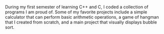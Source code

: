 During my first semester of learning C++ and C, I coded a collection of programs I am proud of. Some of my favorite projects include a simple calculator that can perform basic arithmetic operations, a game of hangman that I created from scratch, and a main project that visually displays bubble sort.

